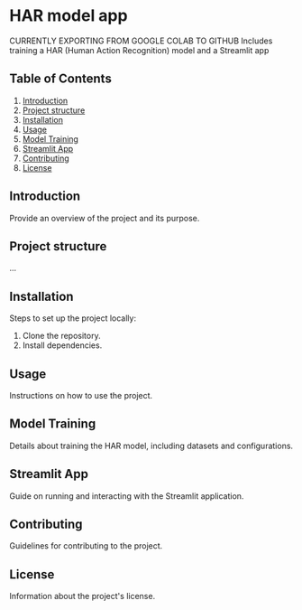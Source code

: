 # HAR model app
CURRENTLY EXPORTING FROM GOOGLE COLAB TO GITHUB
Includes training a HAR (Human Action Recognition) model and a Streamlit app
## Table of Contents
1. [Introduction](#introduction)
2. [Project structure](#project-stucture)
3. [Installation](#installation)
4. [Usage](#usage)
5. [Model Training](#model-training)
6. [Streamlit App](#streamlit-app)
7. [Contributing](#contributing)
8. [License](#license)

## Introduction
Provide an overview of the project and its purpose.

## Project structure
...

## Installation
Steps to set up the project locally:
1. Clone the repository.
2. Install dependencies.

## Usage
Instructions on how to use the project.

## Model Training
Details about training the HAR model, including datasets and configurations.

## Streamlit App
Guide on running and interacting with the Streamlit application.

## Contributing
Guidelines for contributing to the project.

## License
Information about the project's license.
